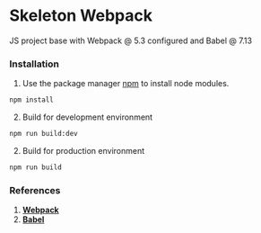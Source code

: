 # Skeleton Webpack

JS project base with Webpack @ 5.3 configured and Babel @ 7.13

### Installation

1. Use the package manager [npm](https://www.npmjs.com/) to install node modules.

```bash
npm install
```

2. Build for development environment

```bash
npm run build:dev
```

2. Build for production environment

```bash
npm run build
```

### References
1. [__Webpack__](https://webpack.js.org/concepts/)
2. [__Babel__](https://babeljs.io/setup#installation)
